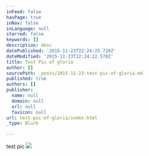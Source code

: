 ```yaml
---
inFeed: false
hasPage: true
inNav: false
inLanguage: null
starred: false
keywords: []
description: desc
datePublished: '2015-11-23T22:24:25.728Z'
dateModified: '2015-11-23T22:24:22.578Z'
title: Test Pic of gloria
author: []
sourcePath: _posts/2015-11-23-test-pic-of-gloria.md
published: true
authors: []
publisher:
  name: null
  domain: null
  url: null
  favicon: null
url: test-pic-of-gloria/index.html
_type: Blurb

---
```

test pic
![](https://the-grid-user-content.s3-us-west-2.amazonaws.com/b922ea15-1c78-4046-a406-095d144e964e.jpg)